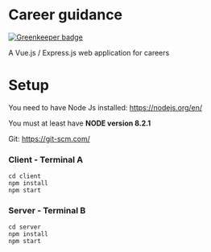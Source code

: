 # Career guidance

[![Greenkeeper badge](https://badges.greenkeeper.io/kompanycoder/career-guidance.svg)](https://greenkeeper.io/)

A Vue.js / Express.js web application for careers

# Setup

You need to have Node Js installed: https://nodejs.org/en/

You must at least have **NODE version 8.2.1**

Git: https://git-scm.com/

### Client - Terminal A
```
cd client
npm install
npm start
```

### Server - Terminal B
```
cd server
npm install
npm start
```
